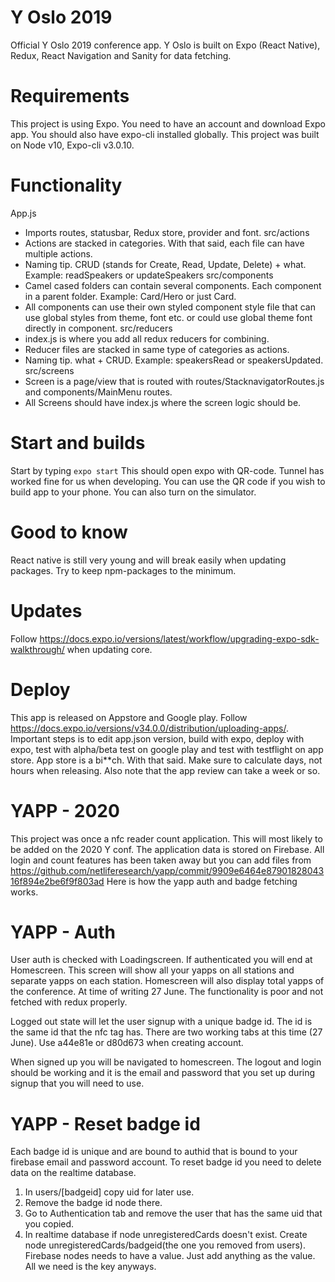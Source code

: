 # Y Oslo 2019

Official Y Oslo 2019 conference app.
Y Oslo is built on Expo (React Native), Redux, React Navigation and Sanity for data fetching.

# Requirements

This project is using Expo. You need to have an account and download Expo app. You should also have expo-cli installed globally. This project was built on Node v10, Expo-cli v3.0.10.

# Functionality

App.js

- Imports routes, statusbar, Redux store, provider and font.
  src/actions
- Actions are stacked in categories. With that said, each file can have multiple actions.
- Naming tip. CRUD (stands for Create, Read, Update, Delete) + what. Example: readSpeakers or updateSpeakers
  src/components
- Camel cased folders can contain several components. Each component in a parent folder. Example: Card/Hero or just Card.
- All components can use their own styled component style file that can use global styles from theme, font etc. or could use global theme font directly in component.
  src/reducers
- index.js is where you add all redux reducers for combining.
- Reducer files are stacked in same type of categories as actions.
- Naming tip. what + CRUD. Example: speakersRead or speakersUpdated.
  src/screens
- Screen is a page/view that is routed with routes/StacknavigatorRoutes.js and components/MainMenu routes.
- All Screens should have index.js where the screen logic should be.

# Start and builds

Start by typing
`expo start`
This should open expo with QR-code. Tunnel has worked fine for us when developing. You can use the QR code if you wish to build app to your phone. You can also turn on the simulator.

# Good to know

React native is still very young and will break easily when updating packages. Try to keep npm-packages to the minimum.

# Updates

Follow https://docs.expo.io/versions/latest/workflow/upgrading-expo-sdk-walkthrough/ when updating core.

# Deploy

This app is released on Appstore and Google play.
Follow https://docs.expo.io/versions/v34.0.0/distribution/uploading-apps/.
Important steps is to edit app.json version, build with expo, deploy with expo, test with alpha/beta test on google play and test with testflight on app store.
App store is a bi\*\*ch. With that said. Make sure to calculate days, not hours when releasing. Also note that the app review can take a week or so.

# YAPP - 2020

This project was once a nfc reader count application. This will most likely to be added on the 2020 Y conf.
The application data is stored on Firebase. All login and count features has been taken away but you can add files from https://github.com/netliferesearch/yapp/commit/9909e6464e8790182804316f894e2be6f9f803ad
Here is how the yapp auth and badge fetching works.

# YAPP - Auth

User auth is checked with Loadingscreen. If authenticated you will end at Homescreen. This screen will show all your yapps on all stations and separate yapps on each station. Homescreen will also display total yapps of the conference.
At time of writing 27 June. The functionality is poor and not fetched with redux properly.

Logged out state will let the user signup with a unique badge id. The id is the same id that the nfc tag has. There are two working tabs at this time (27 June). Use a44e81e or d80d673 when creating account.

When signed up you will be navigated to homescreen. The logout and login should be working and it is the email and password that you set up during signup that you will need to use.

# YAPP - Reset badge id

Each badge id is unique and are bound to authid that is bound to your firebase email and password account.
To reset badge id you need to delete data on the realtime database.

1. In users/[badgeid] copy uid for later use.
2. Remove the badge id node there.
3. Go to Authentication tab and remove the user that has the same uid that you copied.
4. In realtime database if node unregisteredCards doesn't exist. Create node unregisteredCards/badgeid(the one you removed from users). Firebase nodes needs to have a value. Just add anything as the value. All we need is the key anyways.
